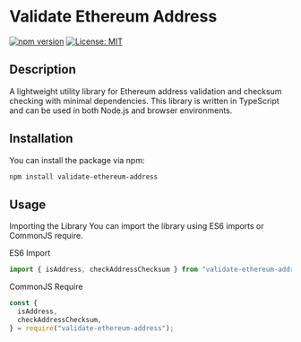# Validate Ethereum Address

[![npm version](https://badge.fury.io/js/validate-ethereum-address.svg)](https://badge.fury.io/js/validate-ethereum-address)
[![License: MIT](https://img.shields.io/badge/License-MIT-yellow.svg)](https://opensource.org/licenses/MIT)

## Description

A lightweight utility library for Ethereum address validation and checksum checking with minimal dependencies. This library is written in TypeScript and can be used in both Node.js and browser environments.

## Installation

You can install the package via npm:

```bash
npm install validate-ethereum-address
```

## Usage

Importing the Library
You can import the library using ES6 imports or CommonJS require.

ES6 Import

```typescript
import { isAddress, checkAddressChecksum } from "validate-ethereum-address";
```

CommonJS Require

```javascript
const {
  isAddress,
  checkAddressChecksum,
} = require("validate-ethereum-address");
```
